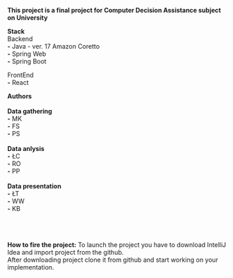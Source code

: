 **This project is a final project for Computer Decision Assistance subject on University**

**Stack**<br>
Backend<br>
**-** Java - ver. 17 Amazon Coretto<br>
**-** Spring Web<br>
**-** Spring Boot<br>

FrontEnd<br>
**-** React<br>

**Authors**<br>
<br>
**Data gathering**<br>
**-** MK<br>
**-** FS<br>
**-** PS<br>
<br>
**Data anlysis**<br>
**-** ŁC<br>
**-** RO<br>
**-** PP<br>
<br>
**Data presentation**<br>
**-** ŁT<br>
**-** WW<br>
**-** KB<br>


<br><br><br>
**How to fire the project:**
To launch the project you have to download IntelliJ Idea and import project from the github. <br>
After downloading project clone it from github and start working on your implementation. 